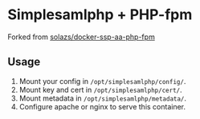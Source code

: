 # Simplesamlphp + PHP-fpm

Forked from [solazs/docker-ssp-aa-php-fpm](https://github.com/solazs/docker-ssp-aa-php-fpm)


## Usage

1. Mount your config in `/opt/simplesamlphp/config/`.
2. Mount key and cert in `/opt/simplesamlphp/cert/`.
3. Mount metadata in `/opt/simplesamlphp/metadata/`.
4. Configure apache or nginx to serve this container.
